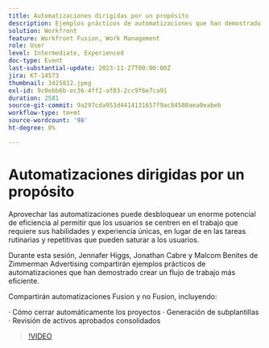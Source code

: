 ```yaml
---
title: Automatizaciones dirigidas por un propósito
description: Ejemplos prácticos de automatizaciones que han demostrado crear un flujo de trabajo más eficiente.
solution: Workfront
feature: Workfront Fusion, Work Management
role: User
level: Intermediate, Experienced
doc-type: Event
last-substantial-update: 2023-11-27T00:00:00Z
jira: KT-14573
thumbnail: 3425812.jpeg
exl-id: 9c0ebb6b-ec36-4ff2-af03-2cc9f6e7ca91
duration: 2581
source-git-commit: 9a297cda953d4414131657f9ac84580aea0eabeb
workflow-type: tm+mt
source-wordcount: '98'
ht-degree: 0%

---
```


# Automatizaciones dirigidas por un propósito

Aprovechar las automatizaciones puede desbloquear un enorme potencial de eficiencia al permitir que los usuarios se centren en el trabajo que requiere sus habilidades y experiencia únicas, en lugar de en las tareas rutinarias y repetitivas que pueden saturar a los usuarios.

Durante esta sesión, Jennafer Higgs, Jonathan Cabre y Malcom Benites de Zimmerman Advertising compartirán ejemplos prácticos de automatizaciones que han demostrado crear un flujo de trabajo más eficiente.

Compartirán automatizaciones Fusion y no Fusion, incluyendo:

· Cómo cerrar automáticamente los proyectos · Generación de subplantillas · Revisión de activos aprobados consolidados

>[!VIDEO](https://video.tv.adobe.com/v/3425812/?learn=on)
